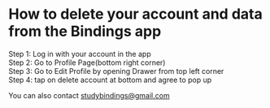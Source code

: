 # How to delete your account and data from the Bindings app

Step 1: Log in with your account in the app  
Step 2: Go to Profile Page(bottom right corner)  
Step 3: Go to Edit Profile by opening Drawer from top left corner  
Step 4: tap on delete account at bottom and agree to pop up

You can also contact studybindings@gmail.com

